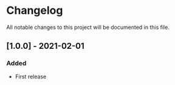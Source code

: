 # Changelog
All notable changes to this project will be documented in this file.

## [1.0.0] - 2021-02-01
### Added
- First release